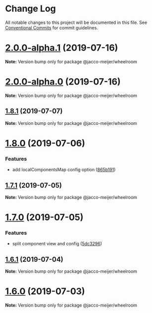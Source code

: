 # Change Log

All notable changes to this project will be documented in this file.
See [Conventional Commits](https://conventionalcommits.org) for commit guidelines.

# [2.0.0-alpha.1](https://github.com/jaccomeijer/wheelroom/compare/@jacco-meijer/wheelroom@2.0.0-alpha.0...@jacco-meijer/wheelroom@2.0.0-alpha.1) (2019-07-16)

**Note:** Version bump only for package @jacco-meijer/wheelroom





# [2.0.0-alpha.0](https://github.com/jaccomeijer/wheelroom/compare/@jacco-meijer/wheelroom@1.8.1...@jacco-meijer/wheelroom@2.0.0-alpha.0) (2019-07-16)

**Note:** Version bump only for package @jacco-meijer/wheelroom





## [1.8.1](https://github.com/jaccomeijer/wheelroom/compare/@jacco-meijer/wheelroom@1.8.0...@jacco-meijer/wheelroom@1.8.1) (2019-07-07)

**Note:** Version bump only for package @jacco-meijer/wheelroom





# [1.8.0](https://github.com/jaccomeijer/wheelroom/compare/@jacco-meijer/wheelroom@1.7.1...@jacco-meijer/wheelroom@1.8.0) (2019-07-06)


### Features

* add localComponentsMap config option ([865b191](https://github.com/jaccomeijer/wheelroom/commit/865b191))





## [1.7.1](https://github.com/jaccomeijer/wheelroom/compare/@jacco-meijer/wheelroom@1.7.0...@jacco-meijer/wheelroom@1.7.1) (2019-07-05)

**Note:** Version bump only for package @jacco-meijer/wheelroom





# [1.7.0](https://github.com/jaccomeijer/wheelroom/compare/@jacco-meijer/wheelroom@1.6.1...@jacco-meijer/wheelroom@1.7.0) (2019-07-05)


### Features

* split component view and config ([5dc3296](https://github.com/jaccomeijer/wheelroom/commit/5dc3296))





## [1.6.1](https://github.com/jaccomeijer/wheelroom/compare/@jacco-meijer/wheelroom@1.6.0...@jacco-meijer/wheelroom@1.6.1) (2019-07-04)

**Note:** Version bump only for package @jacco-meijer/wheelroom





# [1.6.0](https://github.com/jaccomeijer/wheelroom/compare/@jacco-meijer/wheelroom@1.5.7...@jacco-meijer/wheelroom@1.6.0) (2019-07-03)

**Note:** Version bump only for package @jacco-meijer/wheelroom
